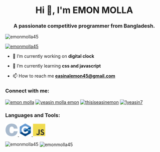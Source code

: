 
<h1 align="center">Hi 👋, I'm EMON MOLLA</h1>
<h3 align="center">A passionate competitive programmer from Bangladesh.</h3>

<p align="left"> <img src="https://komarev.com/ghpvc/?username=emonmolla45&label=Profile%20views&color=0e75b6&style=flat" alt="emonmolla45" /> </p>

<p align="left"> <a href="https://github.com/ryo-ma/github-profile-trophy"><img src="https://github-profile-trophy.vercel.app/?username=emonmolla45" alt="emonmolla45" /></a> </p>

- 🔭 I’m currently working on **digital clock**

- 🌱 I’m currently learning **css and javascript**

- 📫 How to reach me **easinalemon45@gmail.com**

<h3 align="left">Connect with me:</h3>
<p align="left">
<a href="https://linkedin.com/in/emon molla" target="blank"><img align="center" src="https://raw.githubusercontent.com/rahuldkjain/github-profile-readme-generator/master/src/images/icons/Social/linked-in-alt.svg" alt="emon molla" height="30" width="40" /></a>
<a href="https://fb.com/yeasin molla emon" target="blank"><img align="center" src="https://raw.githubusercontent.com/rahuldkjain/github-profile-readme-generator/master/src/images/icons/Social/facebook.svg" alt="yeasin molla emon" height="30" width="40" /></a>
<a href="https://instagram.com/thisiseasinemon" target="blank"><img align="center" src="https://raw.githubusercontent.com/rahuldkjain/github-profile-readme-generator/master/src/images/icons/Social/instagram.svg" alt="thisiseasinemon" height="30" width="40" /></a>
<a href="https://codeforces.com/profile/1yeasin7" target="blank"><img align="center" src="https://raw.githubusercontent.com/rahuldkjain/github-profile-readme-generator/master/src/images/icons/Social/codeforces.svg" alt="1yeasin7" height="30" width="40" /></a>
</p>

<h3 align="left">Languages and Tools:</h3>
<p align="left"> <a href="https://www.cprogramming.com/" target="_blank" rel="noreferrer"> <img src="https://raw.githubusercontent.com/devicons/devicon/master/icons/c/c-original.svg" alt="c" width="40" height="40"/> </a> <a href="https://www.w3schools.com/cpp/" target="_blank" rel="noreferrer"> <img src="https://raw.githubusercontent.com/devicons/devicon/master/icons/cplusplus/cplusplus-original.svg" alt="cplusplus" width="40" height="40"/> </a> <a href="https://developer.mozilla.org/en-US/docs/Web/JavaScript" target="_blank" rel="noreferrer"> <img src="https://raw.githubusercontent.com/devicons/devicon/master/icons/javascript/javascript-original.svg" alt="javascript" width="40" height="40"/> </a> </p>

<p><img align="left" src="https://github-readme-stats.vercel.app/api/top-langs?username=emonmolla45&show_icons=true&locale=en&layout=compact" alt="emonmolla45" /></p>

<p>&nbsp;<img align="center" src="https://github-readme-stats.vercel.app/api?username=emonmolla45&show_icons=true&locale=en" alt="emonmolla45" /></p>
